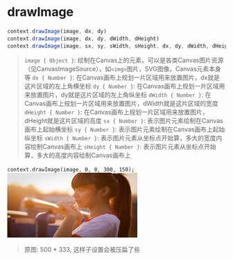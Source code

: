 # drawImage

```js
context.drawImage(image, dx, dy)
context.drawImage(image, dx, dy, dWidth, dHeight)
context.drawImage(image, sx, sy, sWidth, sHeight, dx, dy, dWidth, dHeight)
```

> `image { Object }`: 绘制在Canvas上的元素，可以是各类Canvas图片资源（见CanvasImageSource），如`<img>`图片，SVG图像，Canvas元素本身等
> `dx { Number }`: 在Canvas画布上规划一片区域用来放置图片，dx就是这片区域的左上角横坐标
> `dy { Number }`: 在Canvas画布上规划一片区域用来放置图片，dy就是这片区域的左上角纵坐标
> `dWidth { Number }`: 在Canvas画布上规划一片区域用来放置图片，dWidth就是这片区域的宽度
> `dHeight { Number }`: 在Canvas画布上规划一片区域用来放置图片，dHeight就是这片区域的高度
> `sx { Number }`: 表示图片元素绘制在Canvas画布上起始横坐标
> `sy { Number }`: 表示图片元素绘制在Canvas画布上起始纵坐标
> `sWidth { Number }`: 表示图片元素从坐标点开始算，多大的宽度内容绘制Canvas画布上
> `sHeight { Number }`: 表示图片元素从坐标点开始算，多大的高度内容绘制Canvas画布上

`context.drawImage(image, 0, 0, 300, 150);`
![](/__assets__/img/2022-02-15-14-17-29.png)

> 原图: 500 \* 333, 这样子设置会被压扁了些
